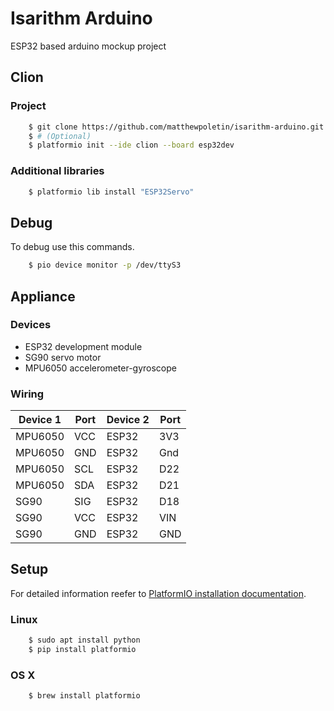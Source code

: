# Isarithm Arduino
ESP32 based arduino mockup project

## Clion
### Project
```bash
    $ git clone https://github.com/matthewpoletin/isarithm-arduino.git 
    $ # (Optional)
    $ platformio init --ide clion --board esp32dev
```
### Additional libraries
```bash
    $ platformio lib install "ESP32Servo"
```

## Debug
To debug use this commands.
```bash
    $ pio device monitor -p /dev/ttyS3
```

## Appliance
### Devices
- ESP32 development module
- SG90 servo motor
- MPU6050 accelerometer-gyroscope
### Wiring
| Device 1 | Port | Device 2 | Port |
|---|---|---|---|
| MPU6050 | VCC | ESP32 | 3V3 |
| MPU6050 | GND | ESP32 | Gnd |
| MPU6050 | SCL | ESP32 | D22 |
| MPU6050 | SDA | ESP32 | D21 |
| SG90 | SIG | ESP32 | D18 |
| SG90 | VCC | ESP32 | VIN |
| SG90 | GND | ESP32 | GND |

## Setup
For detailed information reefer to [PlatformIO installation documentation](http://docs.platformio.org/en/latest/installation.html).
### Linux
```bash
    $ sudo apt install python
    $ pip install platformio
```
### OS X
```bash
    $ brew install platformio
```
